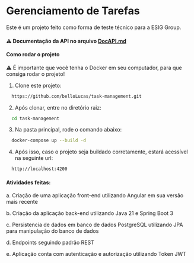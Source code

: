 # Gerenciamento de Tarefas

Este é um projeto feito como forma de teste técnico para a ESIG Group.

#### ⚠️ Documentação da API no arquivo <a href="https://github.com/belloLucas/task-management/blob/main/DocAPI.md">DocAPI.md</a>

#### Como rodar o projeto

⚠️ É importante que você tenha o Docker em seu computador, para que consiga rodar o projeto!

1. Clone este projeto:
```bash
  https://github.com/belloLucas/task-management.git
```

2. Após clonar, entre no diretório raiz:

```bash
  cd task-management
```

3. Na pasta principal, rode o comando abaixo:

```bash
  docker-compose up --build -d
```

4. Após isso, caso o projeto seja buildado corretamente, estará acessível na seguinte url:

```bash
  http://localhost:4200
```

#### Atividades feitas:

a. Criação de uma aplicação front-end utilizando Angular em sua versão mais recente

b. Criação da aplicação back-end utilizando Java 21 e Spring Boot 3

c. Persistencia de dados em banco de dados PostgreSQL utilizando JPA para manipulação do banco de dados

d. Endpoints seguindo padrão REST

e. Aplicação conta com autenticação e autorização utilizando Token JWT
